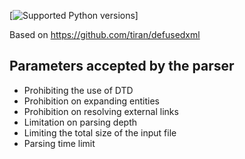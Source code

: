 [![Supported Python
versions](https://img.shields.io/badge/python-3.9-yellow)]

Based on https://github.com/tiran/defusedxml

## Parameters accepted by the parser
* Prohibiting the use of DTD
* Prohibition on expanding entities
* Prohibition on resolving external links
* Limitation on parsing depth
* Limiting the total size of the input file
* Parsing time limit
